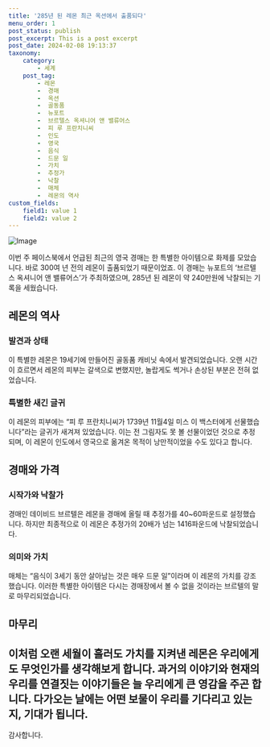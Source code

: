 ```yaml
---
title: '285년 된 레몬 최근 옥션에서 출품되다'
menu_order: 1
post_status: publish
post_excerpt: This is a post excerpt
post_date: 2024-02-08 19:13:37
taxonomy:
    category:
        - 세계
    post_tag:
        - 레몬
        -  경매
        -  옥션
        -  골동품
        -  뉴포트
        -  브르텔스 옥셔니어 앤 밸류어스
        -  피 루 프란치니씨
        -  인도
        -  영국
        -  음식
        -  드문 일
        -  가치
        -  추정가
        -  낙찰
        -  매체
        -  레몬의 역사
custom_fields:
    field1: value 1
    field2: value 2
---
```


![Image](https://imgnews.pstatic.net/image/023/2024/02/08/0003815724_001_20240208092811203.jpg?type=w647)

이번 주 페이스북에서 언급된 최근의 영국 경매는 한 특별한 아이템으로 화제를 모았습니다. 바로 300여 년 전의 레몬이 출품되었기 때문이었죠. 이 경매는 뉴포트의 ‘브르텔스 옥셔니어 앤 밸류어스’가 주최하였으며, 285년 된 레몬이 약 240만원에 낙찰되는 기록을 세웠습니다.
## 레몬의 역사
### 발견과 상태
이 특별한 레몬은 19세기에 만들어진 골동품 캐비닛 속에서 발견되었습니다. 오랜 시간이 흐르면서 레몬의 피부는 갈색으로 변했지만, 놀랍게도 썩거나 손상된 부분은 전혀 없었습니다.
### 특별한 새긴 글귀
이 레몬의 피부에는 “피 루 프란치니씨가 1739년 11월4일 미스 이 백스터에게 선물했습니다”라는 글귀가 새겨져 있었습니다. 이는 전 그림자도 못 볼 선물이었던 것으로 추정되며, 이 레몬이 인도에서 영국으로 옮겨온 목적이 낭만적이었을 수도 있다고 합니다.
## 경매와 가격
### 시작가와 낙찰가
경매인 데이비드 브르텔은 레몬을 경매에 올릴 때 추정가를 40~60파운드로 설정했습니다. 하지만 최종적으로 이 레몬은 추정가의 20배가 넘는 1416파운드에 낙찰되었습니다.
### 의미와 가치
매체는 “음식이 3세기 동안 살아남는 것은 매우 드문 일”이라며 이 레몬의 가치를 강조했습니다. 이러한 특별한 아이템은 다시는 경매장에서 볼 수 없을 것이라는 브르텔의 말로 마무리되었습니다.
## 마무리
이처럼 오랜 세월이 흘러도 가치를 지켜낸 레몬은 우리에게도 무엇인가를 생각해보게 합니다. 과거의 이야기와 현재의 우리를 연결짓는 이야기들은 늘 우리에게 큰 영감을 주곤 합니다. 다가오는 날에는 어떤 보물이 우리를 기다리고 있는지, 기대가 됩니다.
---
감사합니다.
